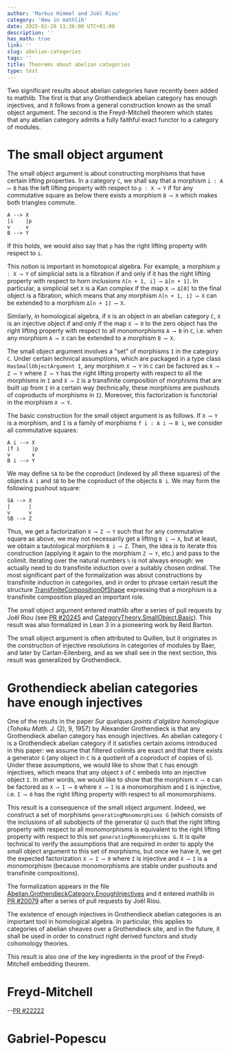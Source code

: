 ```yaml
---
author: 'Markus Himmel and Joël Riou'
category: 'New in mathlib'
date: 2025-02-28 11:36:00 UTC+01:00
description: ''
has_math: true
link: ''
slug: abelian-categories
tags: ''
title: Theorems about abelian categories
type: text
---
```


Two significant results about abelian categories have recently been
added to mathlib. The first is that any Grothendieck
abelian category has enough injectives, and it follows from a
general construction known as the small object argument. The second
is the Freyd-Mitchell theorem which states that any abelian
category admits a fully faithful exact functor to a category
of modules.

<!-- TEASER_END -->

# The small object argument

The small object argument is about constructing morphisms that have
certain lifting properties. In a category `C`, we shall say
that a morphism `i : A ⟶ B` has the left lifting property with
respect to `p : X ⟶ Y` if for any commutative square as below
there exists a morphism `B ⟶ X` which makes both triangles commute.
```
A --> X
|i    |p
v     v
B --> Y
```
If this holds, we would also say that `p` has the right lifting property
with respect to `i`.

This notion is important in homotopical algebra. For example, a morphism `p : X ⟶ Y`
of simplicial sets is a fibration if and only if it has the right
lifting property with respect to horn inclusions `Λ[n + 1, i] ⟶ Δ[n + 1]`.
In particular, a simplicial set `X` is a Kan complex if the map
`X ⟶ Δ[0]` to the final object is a fibration, which means that any
morphism `Λ[n + 1, i] ⟶ X` can be extended to a morphism `Δ[n + 1] ⟶ X`.

Similarly, in homological algebra, if `X` is an object in an abelian category `C`,
`X` is an injective object if and only if the map `X ⟶ 0` to the zero object
has the right lifting property with respect to all monomorphisms `A ⟶ B` in `C`,
i.e. when any morphism `A ⟶ X` can be extended to a morphism `B ⟶ X`.

The small object argument involves a "set" of morphisms `I` in the category `C`.
Under certain technical assumptions, which are packaged in a type class `HasSmallObjectArgument I`,
any morphism `X ⟶ Y` in `C` can be factored as `X ⟶ Z ⟶ Y` where `Z ⟶ Y` has
the right lifting property with respect to all the morphisms in `I` and
`X ⟶ Z` is a transfinite composition of morphisms that are built up from `I`
in a certain way (technically, these morphisms are pushouts of coproducts
of morphisms in `I`). Moreover, this factorization is functorial in the morphism
`X ⟶ Y`.

The basic construction for the small object argument is as follows. If `X ⟶ Y`
is a morphism, and `I` is a family of morphisms `f i : A i ⟶ B i`, we consider all
commutative squares:
```
A i --> X
|f i    |p
v       v
B i --> Y
```
We may define `SA` to be the coproduct (indexed by all these squares) of the objects `A i`
and `SB` to be the coproduct of the objects `B i`.
We may form the following pushout square:
```
SA --> X
|      |
v      v
SB --> Z
```
Thus, we get a factorization `X ⟶ Z ⟶ Y` such that for any commutative square as above,
we may not necessarily get a lifting `B i ⟶ X`, but at least, we obtain a tautological morphism
 `B i ⟶ Z`.
Then, the idea is to iterate this construction (applying it again to the morphism `Z ⟶ Y`, etc.)
and pass to the colimit. Iterating over the natural numbers `ℕ` is not always enough:
we actually need to do transfinite induction over a suitably chosen ordinal.
The most significant part of the formalization was about constructions by transfinite induction
in categories, and in order to phrase certain result the structure
[TransfiniteCompositionOfShape](https://leanprover-community.github.io/mathlib4_docs/Mathlib/CategoryTheory/Limits/Shapes/Preorder/TransfiniteCompositionOfShape.html#CategoryTheory.TransfiniteCompositionOfShape) expressing that a morphism
is a transfinite composition played an important role.

The small object argument entered mathlib after a series of pull requests by Joël Riou
(see [PR #20245](https://github.com/leanprover-community/mathlib4/pull/20245) and
[CategoryTheory.SmallObject.Basic](https://leanprover-community.github.io/mathlib4_docs/Mathlib/CategoryTheory/SmallObject/Basic.html)). This result was also formalized in Lean 3 in a pioneering work by Reid Barton.

The small object argument is often attributed to Quillen, but it originates in
the construction of injective resolutions in categories of modules by Baer,
and later by Cartan-Eilenberg, and as we shall see in the next section,
this result was generalized by Grothendieck.

# Grothendieck abelian categories have enough injectives

One of the results in the paper *Sur quelques points d'algèbre homologique* (*Tohoku Math. J.* (2), 9, 1957)
by Alexander Grothendieck is that any Grothendieck abelian category has enough injectives.
An abelian category `C` is a Grothendieck abelian category if it satisfies certain axioms introduced
in this paper: we assume that filtered colimits are exact and that there exists a generator `G`
(any object in `C` is a quotient of a coproduct of copies of `G`).
Under these assumptions, we would like to show that `C` has enough injectives, which means
that any object `X` of `C` embeds into an injective object `I`.
In other words, we would like to show that the morphism `X ⟶ 0` can be factored
as `X ⟶ I ⟶ 0` where `X ⟶ I` is a monomorphism and `I` is injective,
i.e. `I ⟶ 0` has the right lifting property with respect to all monomorphisms.

This result is a consequence of the small object argument. Indeed, we construct a set of morphisms
`generatingMonomorphisms G` (which consists of the inclusions of all subobjects of the generator `G`)
such that the right lifting property with respect to all monomorphisms is equivalent to the
right lifting property with respect to this set `generatingMonomorphisms G`. It is quite technical
to verify the assumptions that are required in order to apply the small object argument to this
set of morphisms, but once we have it, we get the expected factorization `X ⟶ I ⟶ 0`
where `I` is injective and `X ⟶ I` is a monomorphism (because monomorphisms are stable under
pushouts and transfinite compositions).

The formalization appears in the file
[Abelian.GrothendieckCategory.EnoughInjectives](https://leanprover-community.github.io/mathlib4_docs/Mathlib/CategoryTheory/Abelian/GrothendieckCategory/EnoughInjectives.html)
and it entered mathlib in [PR #20079](https://github.com/leanprover-community/mathlib4/pull/20079) after a series
of pull requests by Joël Riou.

The existence of enough injectives in Grothendieck abelian categories is an
important tool in homological algebra. In particular, this applies to
categories of abelian sheaves over a Grothendieck site, and in the future,
it shall be used in order to construct right derived functors and
study cohomology theories.

This result is also one of the key ingredients in the proof of the
Freyd-Mitchell embedding theorem.

# Freyd-Mitchell

--[PR #22222](https://github.com/leanprover-community/mathlib4/pull/22222)

# Gabriel-Popescu




